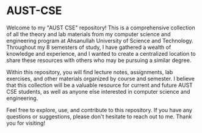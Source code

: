 # AUST-CSE

Welcome to my "AUST CSE" repository! This is a comprehensive collection of all the theory and lab materials from my computer science and engineering program at Ahsanullah University of Science and Technology. Throughout my 8 semesters of study, I have gathered a wealth of knowledge and experience, and I wanted to create a centralized location to share these resources with others who may be pursuing a similar degree.

Within this repository, you will find lecture notes, assignments, lab exercises, and other materials organized by course and semester. I believe that this collection will be a valuable resource for current and future AUST CSE students, as well as anyone else interested in computer science and engineering.

Feel free to explore, use, and contribute to this repository. If you have any questions or suggestions, please don't hesitate to reach out to me. Thank you for visiting!
